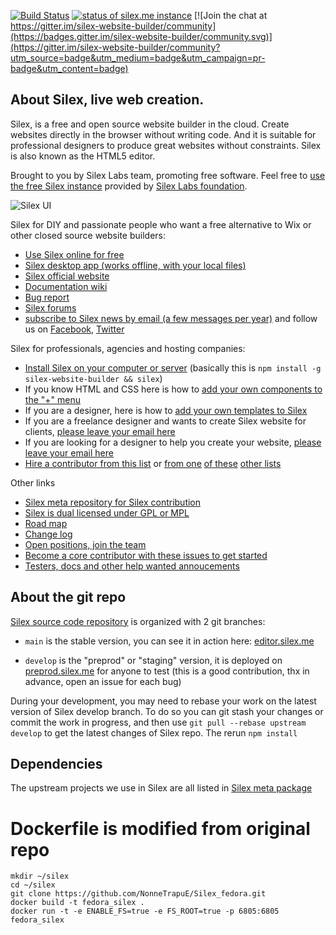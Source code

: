 [![Build Status](https://circleci.com/gh/silexlabs/Silex.svg?style=svg)](https://circleci.com/gh/silexlabs/Silex)
[![status of silex.me instance](https://monitoshi.lexoyo.me/badge/1525963562293-6552)](https://editor.silex.me) [![Join the chat at https://gitter.im/silex-website-builder/community](https://badges.gitter.im/silex-website-builder/community.svg)](https://gitter.im/silex-website-builder/community?utm_source=badge&utm_medium=badge&utm_campaign=pr-badge&utm_content=badge)

## About Silex, live web creation.

Silex, is a free and open source website builder in the cloud. Create websites directly in the browser without writing code. And it is suitable for professional designers to produce great websites without constraints. Silex is also known as the HTML5 editor.

Brought to you by Silex Labs team, promoting free software. Feel free to [use the free Silex instance](https://editor.silex.me/) provided by [Silex Labs foundation](https://www.silexlabs.org/).

![Silex UI](https://github.com/silexlabs/www.silex.me/raw/gh-pages/assets/silex-ui.gif)

Silex for DIY and passionate people who want a free alternative to Wix or other closed source website builders:

* [Use Silex online for free](https://editor.silex.me)
* [Silex desktop app (works offline, with your local files)](https://github.com/silexlabs/silex-desktop/)
* [Silex official website](http://www.silex.me/)
* [Documentation wiki](https://github.com/silexlabs/Silex/wiki)
* [Bug report](https://github.com/silexlabs/Silex/issues)
* [Silex forums](https://github.com/silexlabs/Silex/discussions)
* [subscribe to Silex news by email (a few messages per year)](https://mail-list.silexlabs.org/subscription/cemnfkaVrK) and follow us on [Facebook](http://www.facebook.com/silexlabs), [Twitter](https://twitter.com/silexlabs)


Silex for professionals, agencies and hosting companies:

* [Install Silex on your computer or server](https://github.com/silexlabs/Silex/wiki/How-to-Host-An-Instance-of-Silex#as-a-web-app-silex-web-version) (basically this is `npm install -g silex-website-builder && silex`)
* If you know HTML and CSS here is how to [add your own components to the "+" menu](https://github.com/silexlabs/Silex/wiki/Create-Silex-components)
* If you are a designer, here is how to [add your own templates to Silex](https://github.com/silexlabs/Silex/wiki/Create-templates-for-Silex)
* If you are a freelance designer and wants to create Silex website for clients, [please leave your email here](http://eepurl.com/gjYnib)
* If you are looking for a designer to help you create your website, [please leave your email here](http://eepurl.com/gjYnib)
* [Hire a contributor from this list](https://github.com/silexlabs/Silex/graphs/contributors) or [from one](https://github.com/silexlabs/unifile/graphs/contributors) [of these](https://github.com/silexlabs/CloudExplorer2/graphs/contributors) [other lists](https://github.com/silexlabs/drag-drop-stage-component/graphs/contributors)


Other links

* [Silex meta repository for Silex contribution](https://github.com/silexlabs/silex-meta)
* [Silex is dual licensed under GPL or MPL](http://www.silexlabs.org/silex/silex-licensing/)
* [Road map](https://github.com/silexlabs/Silex/milestones)
* [Change log](https://github.com/silexlabs/Silex/pulls?utf8=%E2%9C%93&q=is%3Apr)
* [Open positions, join the team](https://github.com/silexlabs/Silex/issues?q=is%3Aissue+is%3Aopen+label%3A%22open+position%22)
* [Become a core contributor with these issues to get started](https://github.com/silexlabs/Silex/issues?q=is%3Aopen+is%3Aissue+label%3A%22good+first+issue%22)
* [Testers, docs and other help wanted annoucements](https://github.com/silexlabs/Silex/issues?q=is%3Aopen+is%3Aissue+label%3A%22help+wanted%22)

## About the git repo

[Silex source code repository](https://github.com/silexlabs/Silex/) is organized with 2 git branches:

* `main` is the stable version, you can see it in action here: [editor.silex.me](https://editor.silex.me)

* `develop` is the "preprod" or "staging" version, it is deployed on [preprod.silex.me](https://preprod.silex.me) for anyone to test (this is a good contribution, thx in advance, open an issue for each bug)

During your development, you may need to rebase your work on the latest version of Silex develop branch. To do so you can git stash your changes or commit the work in progress, and then use `git pull --rebase upstream develop` to get the latest changes of Silex repo. The rerun `npm install`

## Dependencies

The upstream projects we use in Silex are all listed in [Silex meta package](https://github.com/silexlabs/silex-meta)

# Dockerfile is modified from original repo

```
mkdir ~/silex
cd ~/silex 
git clone https://github.com/NonneTrapuE/Silex_fedora.git
docker build -t fedora_silex .
docker run -t -e ENABLE_FS=true -e FS_ROOT=true -p 6805:6805 fedora_silex 
``` 

